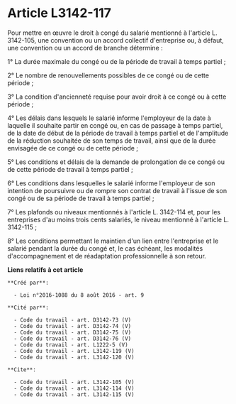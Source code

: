 # Article L3142-117

Pour mettre en œuvre le droit à congé du salarié mentionné à l'article L. 3142-105, une convention ou un accord collectif
d'entreprise ou, à défaut, une convention ou un accord de branche détermine : 

1° La durée maximale du congé ou de la période de travail à temps partiel ; 

2° Le nombre de renouvellements possibles de ce congé ou de cette période ; 

3° La condition d'ancienneté requise pour avoir droit à ce congé ou à cette période ; 

4° Les délais dans lesquels le salarié informe l'employeur de la date à laquelle il souhaite partir en congé ou, en cas de
passage à temps partiel, de la date de début de la période de travail à temps partiel et de l'amplitude de la réduction
souhaitée de son temps de travail, ainsi que de la durée envisagée de ce congé ou de cette période ; 

5° Les conditions et délais de la demande de prolongation de ce congé ou de cette période de travail à temps partiel ; 

6° Les conditions dans lesquelles le salarié informe l'employeur de son intention de poursuivre ou de rompre son contrat de
travail à l'issue de son congé ou de sa période de travail à temps partiel ; 

7° Les plafonds ou niveaux mentionnés à l'article L. 3142-114 et, pour les entreprises d'au moins trois cents salariés, le
niveau mentionné à l'article L. 3142-115 ; 

8° Les conditions permettant le maintien d'un lien entre l'entreprise et le salarié pendant la durée du congé et, le cas
échéant, les modalités d'accompagnement et de réadaptation professionnelle à son retour.

**Liens relatifs à cet article**

	**Créé par**:

	  - Loi n°2016-1088 du 8 août 2016 - art. 9

	**Cité par**:

	  - Code du travail - art. D3142-73 (V)
	  - Code du travail - art. D3142-74 (V)
	  - Code du travail - art. D3142-75 (V)
	  - Code du travail - art. D3142-76 (V)
	  - Code du travail - art. L1222-5 (V)
	  - Code du travail - art. L3142-119 (V)
	  - Code du travail - art. L3142-120 (V)

	**Cite**:

	  - Code du travail - art. L3142-105 (V)
	  - Code du travail - art. L3142-114 (V)
	  - Code du travail - art. L3142-115 (V)
